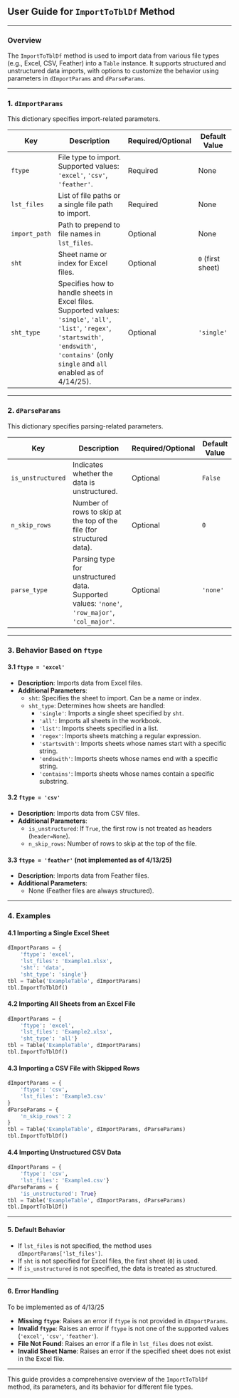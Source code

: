 ## User Guide for `ImportToTblDf` Method

---

### Overview
The `ImportToTblDf` method is used to import data from various file types (e.g., Excel, CSV, Feather) into a `Table` instance. It supports structured and unstructured data imports, with options to customize the behavior using parameters in `dImportParams` and `dParseParams`.

---

### 1. `dImportParams`
This dictionary specifies import-related parameters.

| **Key**          | **Description**                                                                 | **Required/Optional** | **Default Value** |
|-------------------|---------------------------------------------------------------------------------|------------------------|-------------------|
| `ftype`           | File type to import. Supported values: `'excel'`, `'csv'`, `'feather'`.         | Required               | None              |
| `lst_files`       | List of file paths or a single file path to import.                             | Required               | None              |
| `import_path`     | Path to prepend to file names in `lst_files`.                                   | Optional               | None              |
| `sht`             | Sheet name or index for Excel files.                                           | Optional               | `0` (first sheet) |
| `sht_type`        | Specifies how to handle sheets in Excel files. Supported values: `'single'`, `'all'`, `'list'`, `'regex'`, `'startswith'`, `'endswith'`, `'contains'` (only `single` and `all` enabled as of 4/14/25). | Optional | `'single'`  |

---

### 2. `dParseParams`
This dictionary specifies parsing-related parameters.

| **Key**           | **Description**                                                                 | **Required/Optional** | **Default Value** |
|-------------------|---------------------------------------------------------------------------------|------------------------|-------------------|
| `is_unstructured` | Indicates whether the data is unstructured.                                     | Optional               | `False`           |
| `n_skip_rows`     | Number of rows to skip at the top of the file (for structured data).             | Optional               | `0`               |
| `parse_type`      | Parsing type for unstructured data. Supported values: `'none'`, `'row_major'`, `'col_major'`. | Optional | `'none'` |

---

### 3. Behavior Based on `ftype`

#### 3.1 `ftype = 'excel'`
- **Description**: Imports data from Excel files.
- **Additional Parameters**:
  - `sht`: Specifies the sheet to import. Can be a name or index.
  - `sht_type`: Determines how sheets are handled:
    - `'single'`: Imports a single sheet specified by `sht`.
    - `'all'`: Imports all sheets in the workbook.
    - `'list'`: Imports sheets specified in a list.
    - `'regex'`: Imports sheets matching a regular expression.
    - `'startswith'`: Imports sheets whose names start with a specific string.
    - `'endswith'`: Imports sheets whose names end with a specific string.
    - `'contains'`: Imports sheets whose names contain a specific substring.

#### 3.2 `ftype = 'csv'`
- **Description**: Imports data from CSV files.
- **Additional Parameters**:
  - `is_unstructured`: If `True`, the first row is not treated as headers (`header=None`).
  - `n_skip_rows`: Number of rows to skip at the top of the file.

#### 3.3 `ftype = 'feather'` (not implemented as of 4/13/25)
- **Description**: Imports data from Feather files.
- **Additional Parameters**:
  - None (Feather files are always structured).

---

### 4. Examples

#### 4.1 Importing a Single Excel Sheet
```python
dImportParams = {
    'ftype': 'excel',
    'lst_files': 'Example1.xlsx',
    'sht': 'data',
    'sht_type': 'single'}
tbl = Table('ExampleTable', dImportParams)
tbl.ImportToTblDf()
```

#### 4.2 Importing All Sheets from an Excel File
```python
dImportParams = {
    'ftype': 'excel',
    'lst_files': 'Example2.xlsx',
    'sht_type': 'all'}
tbl = Table('ExampleTable', dImportParams)
tbl.ImportToTblDf()
```

#### 4.3 Importing a CSV File with Skipped Rows
```python
dImportParams = {
    'ftype': 'csv',
    'lst_files': 'Example3.csv'
}
dParseParams = {
    'n_skip_rows': 2
}
tbl = Table('ExampleTable', dImportParams, dParseParams)
tbl.ImportToTblDf()
```

#### 4.4 Importing Unstructured CSV Data
```python
dImportParams = {
    'ftype': 'csv',
    'lst_files': 'Example4.csv'}
dParseParams = {
    'is_unstructured': True}
tbl = Table('ExampleTable', dImportParams, dParseParams)
tbl.ImportToTblDf()
```

---

#### 5. Default Behavior
- If `lst_files` is not specified, the method uses `dImportParams['lst_files']`.
- If `sht` is not specified for Excel files, the first sheet (`0`) is used.
- If `is_unstructured` is not specified, the data is treated as structured.

---

#### 6. Error Handling
To be implemented as of 4/13/25
- **Missing `ftype`**: Raises an error if `ftype` is not provided in `dImportParams`.
- **Invalid `ftype`**: Raises an error if `ftype` is not one of the supported values (`'excel'`, `'csv'`, `'feather'`).
- **File Not Found**: Raises an error if a file in `lst_files` does not exist.
- **Invalid Sheet Name**: Raises an error if the specified sheet does not exist in the Excel file.

---

This guide provides a comprehensive overview of the `ImportToTblDf` method, its parameters, and its behavior for different file types.